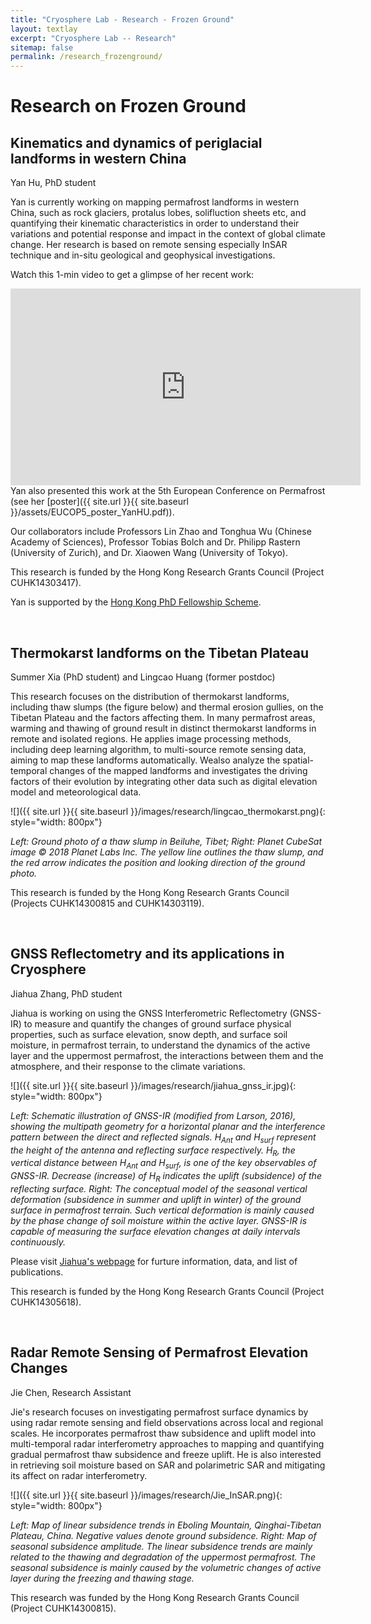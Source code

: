 ```yaml
---
title: "Cryosphere Lab - Research - Frozen Ground"
layout: textlay
excerpt: "Cryosphere Lab -- Research"
sitemap: false
permalink: /research_frozenground/
---
```


# Research on Frozen Ground

## Kinematics and dynamics of periglacial landforms in western China

Yan Hu, PhD student

Yan is currently working on mapping permafrost landforms in western China, such as rock glaciers, protalus lobes, solifluction sheets etc, and quantifying their kinematic characteristics in order to understand their variations and potential response and impact in the context of global climate change. Her research is based on remote sensing especially InSAR technique and in-situ geological and geophysical investigations. 

Watch this 1-min video to get a glimpse of her recent work:
<iframe width="560" height="315" src="https://www.youtube-nocookie.com/embed/xL42_UPkvI0?rel=0&amp;start=5" frameborder="0" allow="autoplay; encrypted-media" allowfullscreen></iframe>
Yan also presented this work at the 5th European Conference on Permafrost (see her [poster]({{ site.url }}{{ site.baseurl }}/assets/EUCOP5_poster_YanHU.pdf)).
   
Our collaborators include Professors Lin Zhao and Tonghua Wu (Chinese Academy of Sciences), Professor Tobias Bolch and Dr. Philipp Rastern (University of Zurich), and Dr. Xiaowen Wang (University of Tokyo).

This research is funded by the Hong Kong Research Grants Council (Project CUHK14303417).

Yan is supported by the [Hong Kong PhD Fellowship Scheme](http://www.rgc.edu.hk/hkphd).

<p> &nbsp; </p>

## Thermokarst landforms on the Tibetan Plateau

Summer Xia (PhD student) and Lingcao Huang (former postdoc)

This research focuses on the distribution of thermokarst landforms, including thaw slumps (the figure below) and thermal erosion gullies, on the Tibetan Plateau and the factors affecting them. In many permafrost areas, warming and thawing of ground result in distinct thermokarst landforms in remote and isolated regions. He applies image processing methods, including deep learning algorithm, to multi-source remote sensing data, aiming to map these landforms automatically. Wealso analyze the spatial-temporal changes of the mapped landforms and investigates the driving factors of their evolution by integrating other data such as digital elevation model and meteorological data.

![]({{ site.url }}{{ site.baseurl }}/images/research/lingcao_thermokarst.png){: style="width: 800px"}

*Left: Ground photo of a thaw slump in Beiluhe, Tibet; Right: Planet CubeSat image © 2018 Planet Labs Inc. The yellow line outlines the thaw slump, and the red arrow indicates the position and looking direction of the ground photo.*

This research is funded by the Hong Kong Research Grants Council (Projects CUHK14300815 and CUHK14303119).

<p> &nbsp; </p>

## GNSS Reflectometry and its applications in Cryosphere

Jiahua Zhang, PhD student

Jiahua is working on using the GNSS Interferometric Reflectometry (GNSS-IR) to measure and quantify the changes of ground surface physical properties, such as surface elevation, snow depth, and surface soil moisture, in permafrost terrain, to understand the dynamics of the active layer and the uppermost permafrost, the interactions between them and the atmosphere, and their response to the climate variations.

![]({{ site.url }}{{ site.baseurl }}/images/research/jiahua_gnss_ir.jpg){: style="width: 800px"}

*Left: Schematic illustration of GNSS-IR (modified from Larson, 2016), showing the multipath geometry for a horizontal planar and the interference pattern between the direct and reflected signals. H<sub>Ant</sub> and H<sub>surf</sub> represent the height of the antenna and reflecting surface respectively. H<sub>R</sub>,  the vertical distance between H<sub>Ant</sub> and H<sub>surf</sub>, is one of the key observables of GNSS-IR. Decrease (increase) of H<sub>R</sub> indicates the uplift (subsidence) of the reflecting surface.
Right: The conceptual model of the seasonal vertical deformation (subsidence in summer and uplift in winter) of the ground surface in permafrost terrain. Such vertical deformation is mainly caused by the phase change of soil moisture within the active layer. GNSS-IR is capable of measuring the surface elevation changes at daily intervals continuously.*

Please visit [Jiahua's webpage](https://zjhuabc.github.io/gnss-recipe/) for furture information, data, and list of publications.

This research is funded by the Hong Kong Research Grants Council (Project CUHK14305618).

<p> &nbsp; </p>

## Radar Remote Sensing of Permafrost Elevation Changes

Jie Chen, Research Assistant

Jie's research focuses on investigating permafrost surface dynamics by using radar remote sensing and field observations across local and regional scales. He incorporates permafrost thaw subsidence and uplift model into multi-temporal radar interferometry approaches to mapping and quantifying gradual permafrost thaw subsidence and freeze uplift. He is also interested in retrieving soil moisture based on SAR and polarimetric SAR and mitigating its affect on radar interferometry.

![]({{ site.url }}{{ site.baseurl }}/images/research/Jie_InSAR.png){: style="width: 800px"}

*Left: Map of linear subsidence trends in Eboling Mountain, Qinghai-Tibetan Plateau, China. Negative values denote ground subsidence.
Right: Map of seasonal subsidence amplitude. The linear subsidence trends are mainly related to the thawing and degradation of the uppermost permafrost. The seasonal subsidence is mainly caused by the volumetric changes of active layer during the freezing and thawing stage.*

This research was funded by the Hong Kong Research Grants Council (Project CUHK14300815).
